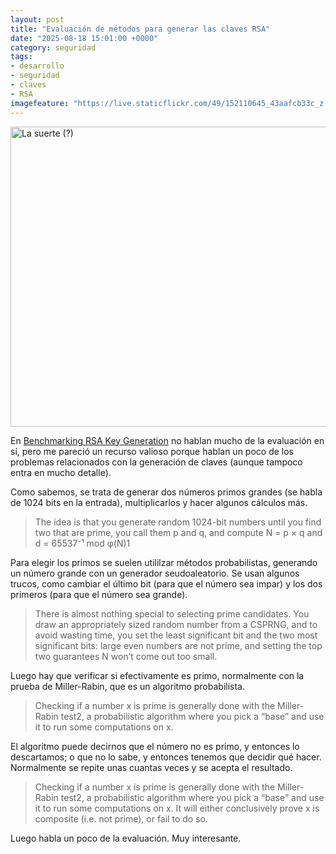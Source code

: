 ```yaml
---
layout: post
title: "Evaluación de métodos para generar las claves RSA"
date: "2025-08-18 15:01:00 +0000"
category: seguridad
tags:
- desarrollo
- seguridad
- claves
- RSA
imagefeature: "https://live.staticflickr.com/49/152110645_43aafcb33c_z.jpg"
---
```

<a data-flickr-embed="true" href="https://www.flickr.com/photos/fernand0/152110645/in/photolist-erBck-81BTJT" title="La suerte (?)"><img src="https://live.staticflickr.com/49/152110645_43aafcb33c_z.jpg" width="640" height="480" alt="La suerte (?)"/></a><script async src="//embedr.flickr.com/assets/client-code.js" charset="utf-8"></script>

En [Benchmarking RSA Key Generation](https://words.filippo.io/rsa-keygen-bench/) no hablan mucho de la evaluación en sí, pero me pareció un recurso valioso porque hablan un poco de los problemas relacionados con la generación de claves (aunque tampoco entra en mucho detalle).

Como sabemos, se trata de generar dos números primos grandes (se habla de 1024 bits en la entrada), multiplicarlos y hacer algunos cálculos más.

> The idea is that you generate random 1024-bit numbers until you find two that are prime, you call them p and q, and compute N = p × q and d = 65537⁻¹ mod φ(N)1

Para elegir los primos se suelen utililzar métodos probabilistas, generando un número grande con un generador seudoaleatorio. Se usan algunos trucos, como cambiar el último bit (para que el número sea impar) y los dos primeros (para que el número sea grande).

> There is almost nothing special to selecting prime candidates. You draw an appropriately sized random number from a CSPRNG, and to avoid wasting time, you set the least significant bit and the two most significant bits: large even numbers are not prime, and setting the top two guarantees N won’t come out too small.

Luego hay que verificar si efectivamente es primo, normalmente con la prueba de Miller-Rabin, que es un algoritmo probabilista.

> Checking if a number x is prime is generally done with the Miller-Rabin test2, a probabilistic algorithm where you pick a “base” and use it to run some computations on x.

El algoritmo puede decirnos que el número no es primo, y  entonces lo descartamos; o que no lo sabe, y entonces tenemos que decidir qué hacer. Normalmente se repite unas cuantas veces y se acepta el resultado.

> Checking if a number x is prime is generally done with the Miller-Rabin test2, a probabilistic algorithm where you pick a “base” and use it to run some computations on x. It will either conclusively prove x is composite (i.e. not prime), or fail to do so.

Luego habla un poco de la evaluación. Muy interesante.

